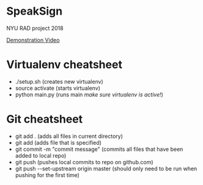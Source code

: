 # SpeakSign
NYU RAD project 2018

[Demonstration Video](https://www.youtube.com/watch?v=fRIzN6YoIOg&feature=youtu.be)

# Virtualenv cheatsheet
- ./setup.sh (creates new virtualenv)
- source activate (starts virtualenv)
- python main.py (runs main *make sure virtualenv is active!*)

# Git cheatsheet
- git add . (adds all files in current directory)
- git add <filename> (adds file that is specified)
- git commit -m "commit message" (commits all files that have been added to local repo)
- git push (pushes local commits to repo on github.com)
- git push --set-upstream origin master (should only need to be run when pushing for the first time)
